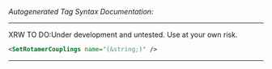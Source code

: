 _Autogenerated Tag Syntax Documentation:_

---
XRW TO DO:Under development and untested. Use at your own risk.

```xml
<SetRotamerCouplings name="(&string;)" />
```



---
